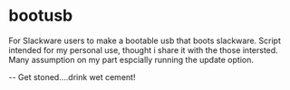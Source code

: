 # bootusb

For Slackware users to make a bootable usb that boots slackware.
Script intended for my personal use, thought i share it with the those intersted.
Many assumption on my part espcially running the update option.

-- 
Get stoned....drink wet cement!
